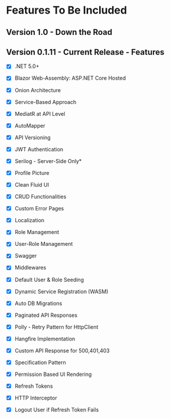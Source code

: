# Features To Be Included

## Version 1.0 - Down the Road


## Version 0.1.11 - Current Release - Features

- [x] .NET 5.0+
- [x] Blazor Web-Assembly: ASP.NET Core Hosted
- [x] Onion Architecture
- [x] Service-Based Approach
- [x] MediatR at API Level
- [x] AutoMapper
- [x] API Versioning
- [x] JWT Authentication
- [x] Serilog - Server-Side Only*
- [x] Profile Picture
- [x] Clean Fluid UI
- [x] CRUD Functionalities
- [x] Custom Error Pages
- [x] Localization
- [x] Role Management
- [x] User-Role Management
- [x] Swagger
- [x] Middlewares
- [x] Default User & Role Seeding
- [x] Dynamic Service Registration (WASM)
- [x] Auto DB Migrations
- [x] Paginated API Responses
- [x] Polly - Retry Pattern for HttpClient
- [x] Hangfire Implementation
- [x] Custom API Response for 500,401,403
- [x] Specification Pattern
- [x] Permission Based UI Rendering
- [x] Refresh Tokens
- [x] HTTP Interceptor
- [x] Logout User if Refresh Token Fails


